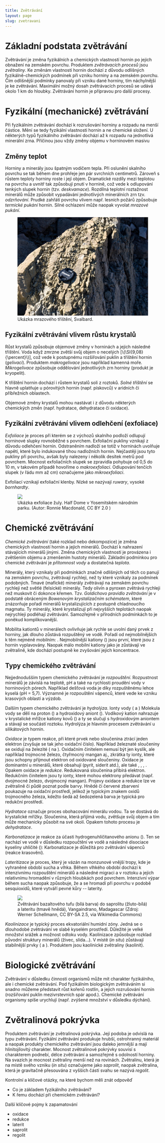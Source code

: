```yaml
---
title: Zvětrávání
layout: page
slug: zvetravani
---
```



# Základní podstata zvětrávání

Zvětrávání je změna fyzikálních a chemických vlastností hornin po jejich obnažení na zemském povrchu. Produktem *zvětrávacích procesů* jsou *zvětraliny*. Ke změnám vlastností hornin dochází z důvodu odlišných fyzikálně-chemických podmínek při vzniku horniny a na zemském povrchu. Čím odlišnější podmínky panovaly při vzniku dané horniny, tím náchylnější je ke zvětrávání. Maximální možný dosah zvětrávacích procesů se udává okolo 1 km do hloubky. Zvětrávání hornin je přípravou pro další procesy.

# Fyzikální (mechanické) zvětrávání

Při fyzikálním zvětrávání dochází k rozrušování horniny a rozpadu na menší částice. Mění se tedy fyzikální vlastnosti hornin a ne chemické složení. U některých typů fyzikálního zvětrávání dochází až k rozpadu na jednotlivá minerální zrna. Příčinou jsou vždy změny objemu v horninovém masivu

## Změny teplot

Horniny a minerály jsou špatným vodičem tepla. Při oslunění skalního povrchu se tak během dne prohřeje jen pár svrchních centimetrů. Zároveň s růstem teploty horniny roste i její objem. Dramatické rozdíly mezi teplotou na povrchu a uvnitř tak způsobují pnutí v hornině, což vede k odlupování tenkých slupek hornin (tzv. *deskvamace*). Rozdílná teplotní roztažnost minerálů může způsobit vypadávání jednotlivých minerálních zrn tzv. *odzrňování*. Prudké zahřátí povrchu vlivem např. lesních požárů způsobuje *termické pukání* hornin. Silné ochlazení může naopak vyvolat *mrazové pukání*.

<figure id="fig:mrazove">
<img src="/assets/obrazky/zvetravani/mrazove.jpg"/>
<figcaption>Ukázka mrazového tříštění, Svalbard.</figcaption>
</figure>

## Fyzikální zvětrávání vlivem růstu krystalů

Růst krystalů způsobuje objemové změny v horninách a jejich následné tříštění. Voda když zmrzne zvětší svůj objem o necelých [\\(\\SI{9,08}{\\percent}\\)], což vede k postupnému rozšiřování puklin a tříštění hornin (*gelivaci*). Produktem *makrogelivace* jsou například kamenná moře. *Mikrogelivace* způsobuje oddělování jednotlivých zrn horniny (produkt je kryopelit).

K tříštění hornin dochází i růstem krystalů soli z roztoků. *Solné tříštění* se hlavně uplatňuje u pórovitých hornin (např. pískovců) v aridních či příbřežních oblastech.

Objemové změny krystalů mohou nastávat i z důvodu některých chemických změn (např. hydratace, dehydratace či oxidace).

## Fyzikální zvětrávání vlivem odlehčení (exfoliace)

*Exfoliace* je proces při kterém se z výchozů skalního podloží odlupují horninové slupky rovnoběžné s povrchem. Exfoliační pukliny vznikají z důvodu odlehčení hornin. Odstraněním nadloží se totiž v horninách uvolňuje napětí, které bylo indukované tíhou nadložních hornin. Nejčastěji jsou tyto pukliny při povrchu, avšak byly nalezeny i několik desítek metrů pod povrchem. Mocnost exfoliačních slupek se zpravidla pohybuje od 0,5 do 10 m, v takovém případě hovoříme o *makroexfoliaci*. Odlupování tenčích slupek (v řádu mm až cm) označujeme jako *mikroexfoliaci*.

Exfoliací vznikají exfoliační klenby. Nízké se nazývají *ruwary*, vysoké *bornhardty*.

<figure id="fig:exfoliace">
<img src="obrazky/zvetravani/exfoliace.jpg"/>
<figcaption>Ukázka exfoliace žuly. Half Dome v Yosemitském národním
parku. (Autor: Ronnie Macdonald, CC BY 2.0 )</figcaption>
</figure>

# Chemické zvětrávání

*Chemické zvětrávání* (také rozklad nebo dekompozice) je změna chemických vlastností hornin a jejich minerálů. Dochází k nahrazení stávajících minerálů jinými. Změna chemických vlastností je provázena i zvětšením objemu a zmenšením hustoty minerálů. Základní podmínkou pro chemické zvětrávání je *přítomnost vody* a dostatečná *teplota*.

Minerály, který vznikaly při podmínkách značně odlišných od těch co panují na zemském povrchu, zvětrávají rychleji, než ty které vznikaly za podmínek podobných. Tmavé (mafické) minerály zvětrávají na zemském povrchu rychleji než světlé (felsické) minerály. Tedy olivín a pyroxen zvětrává rychleji než muskovit či dokonce křemen. Tzv. *Goldichovo pravidlo zvětrávání* je v podstatě obráceným *Bowenovým krystalizačním schématem*, které znázorňuje pořadí minerálů krystalizujících z postupně chladnoucího magmatu. Ty minerály, které krystalizují při nejvyšších teplotách naopak nejrychleji podléhají zvětrávání. Samozřejmě v přírodních podmínkách to je poněkud komplikovanější.

Mobilita kationtů v minerálech ovlivňuje jak rychle se uvolní daný prvek z horniny, jak dlouho zůstává rozpuštěný ve vodě. Pořadí od nejmobilnějších k těm nejméně mobilním:      . Nejmobilnější kationy () jsou první, které jsou z hornin vyplavovány. Naopak málo mobilní kationy jako je zůstávají ve zvětralině, kde dochází postupně ke zvyšování jejich koncentrace.

## Typy chemického zvětrávání

Nejjednodušším typem chemického zvětrávání je *rozpouštění*. Rozpustnost minerálů je závislá na teplotě, pH a také na rychlosti proudění vody v horninových pórech. Například dešťová voda je díky rozpuštěnému lehce kyselá (pH = 5,7). Významné je rozpouštění vápenců, které vede ke vzniku krasových oblastí a výzdob.

Dalším typem chemického zvětrávání je *hydrolýza*. Ionty vody ( a ) Molekula vody se dělí na proton () a hydroxidový aniont (). Vodíkový kation nahrazuje v krystalické mřížce kationy kovů () a ty se slučují s hydroxidovým aniontem a stávají se součástí roztoku. Hydrolýza je hlavním procesem zvětrávání u silikátových hornin.

*Oxidace* je typem reakce, při které prvek nebo sloučenina ztrácí jeden elektron (zvyšuje se tak jeho oxidační číslo). Například železnaté sloučeniny se oxidují na železité ( na ). Oxidačním činitelem nemusí být jen kyslík, ale například trojmocné železo, čtyřmocný mangan aj., zkrátka ty ionty, které jsou schopny přijmout elektron od oxidované sloučeniny. Oxidace je dominantní u minerálů, které obsahují (pyrit, siderit atd.), ale také , , , . Opakem oxidace je *redukce*. Redukovaná sloučenina přibírá elektron. Redukčním činitelem jsou ty ionty, které mohou elektrony předávat (např. dvojmocné železo, dvojmocný mangan). Projevy oxidace a redukce lze ve zvětralině či půdě poznat podle barvy. Hnědé či červené zbarvení poukazuje na oxidační prostředí, jelikož je typickým znakem oxidů trojmocného železa, kdežto šedá až šedozelená barva je typická pro redukční prostředí.

*Hydratace* označuje proces obohacování minerálu vodou. Ta se dostává do krystalické mřížky. Sloučenina, která přijímá vodu, zvětšuje svůj objem a tím může mechanicky působit na své okolí. Opakem tohoto procesu je *dehydratace*.

*Karbonatizace* je reakce za účasti hydrogenuhličitanového anionu (). Ten se nachází ve vodě v důsledku rozpoučtění ve vodě a následné disociace kyseliny uhličité (): Karbonatizace je důležitá pro zvětrávání vápenců (reakce krasovění).

*Lateritizace* je proces, který je vázán na monzunové vnější tropy, kde je vyhraněné období sucha a vlhka. Během vlhkého období dochází k intenzivnímu rozpouštění minerálů a následné migraci a v roztoku a jejich relativnímu hromadění v různých hloubkách pod povrchem. Intenzivní výpar během sucha naopak způsobuje, že a se hromadí při povrchu v podobě sesquioxidů, které vytváří pevné kůry -- laterity.

<figure id="fig:laterit">
<img src="obrazky/zvetravani/laterit.jpg" />
<figcaption>Zvětrávání bazaltového tufu (bílá barva) do saprolitu (žluto-bílá) a lateritu (tmavě hnědá), Vangaindrano, Madagascar (Zdroj:
Werner Schellmann, CC BY-SA 2.5, via Wikimedia Commons)
</figcaption>
</figure>

*Kaolinizace* je typický proces ekvatoriální humidní zóny. Jedná se o dlouhodobé zvětrávání ve slabě kyselém prostředí. Důležité je velké množství srážek a možnost odtoku vody. Kaolinizace způsobuje rozklad původní struktury minerálů (živec, slída\...). V místě (*in situ*) zůstávají stabilnější prvky ( a ). Produktem jsou kaolinické zvětraliny
(kaolinit).

# Biologické zvětrávání

Zvětrávání v důsledku činnosti organismů může mít charakter fyzikálního, ale i chemické zvětrávání. Pod fyzikálním biologickým zvětráváním si snadno můžeme představit růst kořenů rostlin, a jejich rozrušování hornin (rozšiřování puklin mezivrstevních spár apod.). Chemické zvětrávání organismy spíše urychlují (např. zvýšené množství v důsledku dýchání).

# Zvětralinová pokrývka

Produktem zvětrávání je zvětralinová pokrývka. Její podoba je odvislá na typu zvětrávání. Fyzikální zvětrávání produkuje hrubší, ostrohranný
materiál a naopak produkty chemického zvětrávání jsou daleko jemnější a mají hlinitojílovitý charakter. Mocnost zvětralinové pokrývky souvisí s charakterem podnebí, délce zvětrávání a samozřejmě s odolností horniny. Na svazích je mocnost zvětraliny menší než na rovinách. Zvětralinu, která je na místě svého vzniku (*in situ*) označujeme jako *saprolit*, naopak zvětralina, která je gravitačně přesouvána z vyšších částí svahu se nazývá *regolit*.


Kontrolní a klíčové otázky, na které bychom měli znát odpověď

-   Co je základem fyzikálního zvětrávání?
-   K řemu dochází při chemickém zvětrávání?

Další klíčové pojmy k zapamatování
- oxidace
- redukce
- laterit
- saprolit
- regolit